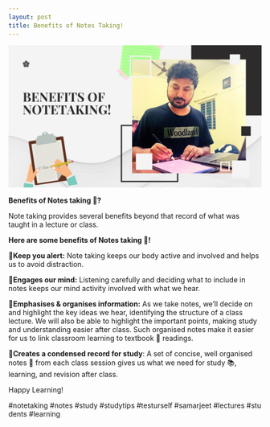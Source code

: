 ```yaml
---
layout: post
title: Benefits of Notes Taking! 
---
```


![image](/assets/images/D9DF448B-0BC0-4859-96EB-75CB8D28976B.png)

**Benefits of Notes taking 📝?**

Note taking provides several benefits beyond that record of what was taught in a lecture or class.

**Here are some benefits of Notes taking 📝!**

📄**Keep you alert:** Note taking keeps our body active and involved and helps us to avoid distraction.

📄**Engages our mind:** Listening carefully and deciding what to include in notes keeps our mind activity involved with what we hear.

📄**Emphasises & organises information:** As we take notes, we’ll decide on and highlight the key ideas we hear, identifying the structure of a class lecture. We will also be able to highlight the important points, making study and understanding easier after class. Such organised notes make it easier for us to link classroom learning to textbook 📕 readings.

📄**Creates a condensed record for study**: A set of concise, well organised notes 📝 from each class session gives us what we need for study 📚, learning, and revision after class.

Happy Learning!

#notetaking #notes #study #studytips #testurself #samarjeet #lectures #students #learning
